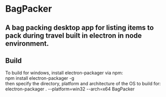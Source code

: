 # BagPacker
A bag packing  desktop app for listing items to pack during travel built in electron in node environment.
-------------------------------
## Build 
To build for windows, 
install electron-packager via npm:  
  npm install electron-packager -g  
then specify the directory, platform and architecture of the OS to build for:  
  electron-packager . --platform=win32 --arch=x64 BagPacker


